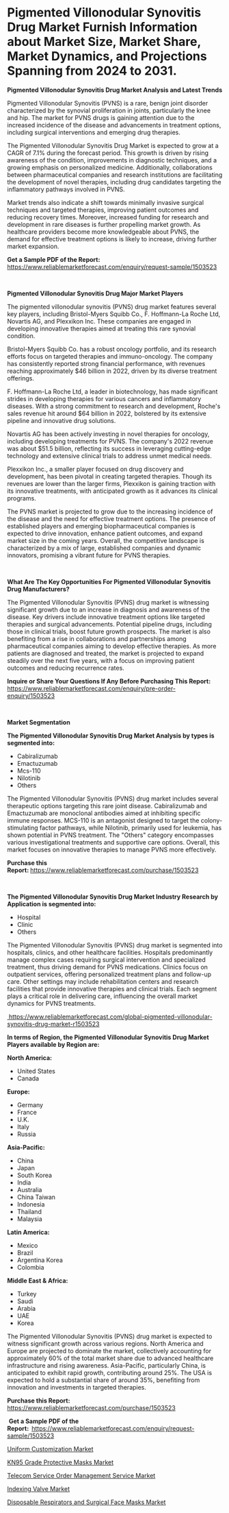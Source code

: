 <p><h1>Pigmented Villonodular Synovitis Drug Market Furnish Information about Market Size, Market Share, Market Dynamics, and Projections Spanning from 2024 to 2031.</h1></p><p><strong>Pigmented Villonodular Synovitis Drug Market Analysis and Latest Trends</strong></p>
<p><p>Pigmented Villonodular Synovitis (PVNS) is a rare, benign joint disorder characterized by the synovial proliferation in joints, particularly the knee and hip. The market for PVNS drugs is gaining attention due to the increased incidence of the disease and advancements in treatment options, including surgical interventions and emerging drug therapies.</p><p>The Pigmented Villonodular Synovitis Drug Market is expected to grow at a CAGR of 7.1% during the forecast period. This growth is driven by rising awareness of the condition, improvements in diagnostic techniques, and a growing emphasis on personalized medicine. Additionally, collaborations between pharmaceutical companies and research institutions are facilitating the development of novel therapies, including drug candidates targeting the inflammatory pathways involved in PVNS. </p><p>Market trends also indicate a shift towards minimally invasive surgical techniques and targeted therapies, improving patient outcomes and reducing recovery times. Moreover, increased funding for research and development in rare diseases is further propelling market growth. As healthcare providers become more knowledgeable about PVNS, the demand for effective treatment options is likely to increase, driving further market expansion.</p></p>
<p><strong>Get a Sample PDF of the Report:&nbsp;</strong> <a href="https://www.reliablemarketforecast.com/enquiry/request-sample/1503523?utm_campaign=1130&utm_medium=2&utm_source=Github&utm_content=ia&utm_term=27092024&utm_id=pigmented-villonodular-synovitis-drug">https://www.reliablemarketforecast.com/enquiry/request-sample/1503523</a></p>
<p>&nbsp;</p>
<p><strong>Pigmented Villonodular Synovitis Drug Major Market Players</strong></p>
<p><p>The pigmented villonodular synovitis (PVNS) drug market features several key players, including Bristol-Myers Squibb Co., F. Hoffmann-La Roche Ltd, Novartis AG, and Plexxikon Inc. These companies are engaged in developing innovative therapies aimed at treating this rare synovial condition.</p><p>Bristol-Myers Squibb Co. has a robust oncology portfolio, and its research efforts focus on targeted therapies and immuno-oncology. The company has consistently reported strong financial performance, with revenues reaching approximately $46 billion in 2022, driven by its diverse treatment offerings.</p><p>F. Hoffmann-La Roche Ltd, a leader in biotechnology, has made significant strides in developing therapies for various cancers and inflammatory diseases. With a strong commitment to research and development, Roche's sales revenue hit around $64 billion in 2022, bolstered by its extensive pipeline and innovative drug solutions.</p><p>Novartis AG has been actively investing in novel therapies for oncology, including developing treatments for PVNS. The company's 2022 revenue was about $51.5 billion, reflecting its success in leveraging cutting-edge technology and extensive clinical trials to address unmet medical needs.</p><p>Plexxikon Inc., a smaller player focused on drug discovery and development, has been pivotal in creating targeted therapies. Though its revenues are lower than the larger firms, Plexxikon is gaining traction with its innovative treatments, with anticipated growth as it advances its clinical programs.</p><p>The PVNS market is projected to grow due to the increasing incidence of the disease and the need for effective treatment options. The presence of established players and emerging biopharmaceutical companies is expected to drive innovation, enhance patient outcomes, and expand market size in the coming years. Overall, the competitive landscape is characterized by a mix of large, established companies and dynamic innovators, promising a vibrant future for PVNS therapies.</p></p>
<p>&nbsp;</p>
<p><strong>What Are The Key Opportunities For Pigmented Villonodular Synovitis Drug Manufacturers?</strong></p>
<p><p>The Pigmented Villonodular Synovitis (PVNS) drug market is witnessing significant growth due to an increase in diagnosis and awareness of the disease. Key drivers include innovative treatment options like targeted therapies and surgical advancements. Potential pipeline drugs, including those in clinical trials, boost future growth prospects. The market is also benefiting from a rise in collaborations and partnerships among pharmaceutical companies aiming to develop effective therapies. As more patients are diagnosed and treated, the market is projected to expand steadily over the next five years, with a focus on improving patient outcomes and reducing recurrence rates.</p></p>
<p><strong>Inquire or Share Your Questions If Any Before Purchasing This Report:</strong> <a href="https://www.reliablemarketforecast.com/enquiry/pre-order-enquiry/1503523?utm_campaign=1130&utm_medium=2&utm_source=Github&utm_content=ia&utm_term=27092024&utm_id=pigmented-villonodular-synovitis-drug">https://www.reliablemarketforecast.com/enquiry/pre-order-enquiry/1503523</a></p>
<p>&nbsp;</p>
<p><strong>Market Segmentation</strong></p>
<p><strong>The Pigmented Villonodular Synovitis Drug Market Analysis by types is segmented into:</strong></p>
<p><ul><li>Cabiralizumab</li><li>Emactuzumab</li><li>Mcs-110</li><li>Nilotinib</li><li>Others</li></ul></p>
<p><p>The Pigmented Villonodular Synovitis (PVNS) drug market includes several therapeutic options targeting this rare joint disease. Cabiralizumab and Emactuzumab are monoclonal antibodies aimed at inhibiting specific immune responses. MCS-110 is an antagonist designed to target the colony-stimulating factor pathways, while Nilotinib, primarily used for leukemia, has shown potential in PVNS treatment. The "Others" category encompasses various investigational treatments and supportive care options. Overall, this market focuses on innovative therapies to manage PVNS more effectively.</p></p>
<p><strong>Purchase this Report:&nbsp;</strong><a href="https://www.reliablemarketforecast.com/purchase/1503523?utm_campaign=1130&utm_medium=2&utm_source=Github&utm_content=ia&utm_term=27092024&utm_id=pigmented-villonodular-synovitis-drug">https://www.reliablemarketforecast.com/purchase/1503523</a></p>
<p>&nbsp;</p>
<p><strong>The Pigmented Villonodular Synovitis Drug Market Industry Research by Application is segmented into:</strong></p>
<p><ul><li>Hospital</li><li>Clinic</li><li>Others</li></ul></p>
<p><p>The Pigmented Villonodular Synovitis (PVNS) drug market is segmented into hospitals, clinics, and other healthcare facilities. Hospitals predominantly manage complex cases requiring surgical intervention and specialized treatment, thus driving demand for PVNS medications. Clinics focus on outpatient services, offering personalized treatment plans and follow-up care. Other settings may include rehabilitation centers and research facilities that provide innovative therapies and clinical trials. Each segment plays a critical role in delivering care, influencing the overall market dynamics for PVNS treatments.</p></p>
<p><a href="https://www.reliablemarketforecast.com/global-pigmented-villonodular-synovitis-drug-market-r1503523?utm_campaign=1130&utm_medium=2&utm_source=Github&utm_content=ia&utm_term=27092024&utm_id=pigmented-villonodular-synovitis-drug">&nbsp;https://www.reliablemarketforecast.com/global-pigmented-villonodular-synovitis-drug-market-r1503523</a></p>
<p><strong>In terms of Region, the Pigmented Villonodular Synovitis Drug Market Players available by Region are:</strong></p>
<p>
    <p> <strong> North America: </strong>
        <ul>
            <li>United States</li>
            <li>Canada</li>
        </ul>
        </p> 
    <p> <strong> Europe: </strong>
        <ul>
            <li>Germany</li>
            <li>France</li>
            <li>U.K.</li>
            <li>Italy</li>
            <li>Russia</li>
        </ul>
        </p> 
    <p> <strong> Asia-Pacific: </strong>
        <ul>
            <li>China</li>
            <li>Japan</li>
            <li>South Korea</li>
            <li>India</li>
            <li>Australia</li>
            <li>China Taiwan</li>
            <li>Indonesia</li>
            <li>Thailand</li>
            <li>Malaysia</li>
        </ul>
        </p> 
    <p> <strong> Latin America: </strong>
        <ul>
            <li>Mexico</li>
            <li>Brazil</li>
            <li>Argentina Korea</li>
            <li>Colombia</li>
        </ul>
        </p> 
    <p> <strong> Middle East & Africa: </strong>
        <ul>
            <li>Turkey</li>
            <li>Saudi</li>
            <li>Arabia</li>
            <li>UAE</li>
            <li>Korea</li>
        </ul>
    </p>
    </p>
<p><p>The Pigmented Villonodular Synovitis (PVNS) drug market is expected to witness significant growth across various regions. North America and Europe are projected to dominate the market, collectively accounting for approximately 60% of the total market share due to advanced healthcare infrastructure and rising awareness. Asia-Pacific, particularly China, is anticipated to exhibit rapid growth, contributing around 25%. The USA is expected to hold a substantial share of around 35%, benefiting from innovation and investments in targeted therapies.</p></p>
<p><strong>Purchase this Report: </strong><a href="https://www.reliablemarketforecast.com/purchase/1503523?utm_campaign=1130&utm_medium=2&utm_source=Github&utm_content=ia&utm_term=27092024&utm_id=pigmented-villonodular-synovitis-drug">https://www.reliablemarketforecast.com/purchase/1503523</a></p>
<p>&nbsp;<strong>Get a Sample PDF of the Report:&nbsp;&nbsp;</strong><a href="https://www.reliablemarketforecast.com/enquiry/request-sample/1503523?utm_campaign=1130&utm_medium=2&utm_source=Github&utm_content=ia&utm_term=27092024&utm_id=pigmented-villonodular-synovitis-drug">https://www.reliablemarketforecast.com/enquiry/request-sample/1503523</a></p>
<p><strong></strong></p>
<p><p><a href="https://www.linkedin.com/pulse/uniform-customization-market-emerging-trends-future-cag5e?trackingId=ASCS76HNT5Wc2OrdkcAAOA%3D%3D&utm_campaign=1130&utm_medium=2&utm_source=Github&utm_content=ia&utm_term=27092024&utm_id=pigmented-villonodular-synovitis-drug">Uniform Customization Market</a></p><p><a href="https://issuu.com/reportprime-2/docs/kn95-grade-protective-masks-market-_3e53194ef46870?utm_campaign=1130&utm_medium=2&utm_source=Github&utm_content=ia&utm_term=27092024&utm_id=pigmented-villonodular-synovitis-drug">KN95 Grade Protective Masks Market</a></p><p><a href="https://github.com/SidorelaGurakuqi596/Market-Research-Report-List-1/blob/main/telecom-service-order-management-service-market.md?utm_campaign=1130&utm_medium=2&utm_source=Github&utm_content=ia&utm_term=27092024&utm_id=pigmented-villonodular-synovitis-drug">Telecom Service Order Management Service Market</a></p><p><a href="https://www.linkedin.com/pulse/indexing-valve-market-insights-products-regional-analysis-pnine?trackingId=BMpjGMYtRGCNGRD6%2B0%2BYBQ%3D%3D&utm_campaign=1130&utm_medium=2&utm_source=Github&utm_content=ia&utm_term=27092024&utm_id=pigmented-villonodular-synovitis-drug">Indexing Valve Market</a></p><p><a href="https://issuu.com/reportprime-2/docs/disposable-respirators-and-surgical_cadef0a766a198?utm_campaign=1130&utm_medium=2&utm_source=Github&utm_content=ia&utm_term=27092024&utm_id=pigmented-villonodular-synovitis-drug">Disposable Respirators and Surgical Face Masks Market</a></p></p>